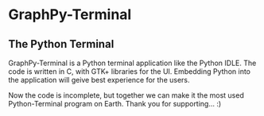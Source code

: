 # GraphPy-Terminal
## The Python Terminal

GraphPy-Terminal is a Python terminal application like the Python IDLE.
The code is written in C, with GTK+ libraries for the UI.
Embedding Python into the application will geive best experience for the users.

Now the code is incomplete, but together we can make it the most used Python-Terminal program on Earth.
Thank you for supporting... :)
